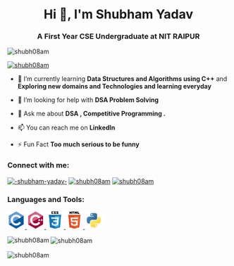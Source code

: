 <h1 align="center">Hi 👋, I'm Shubham Yadav</h1>
<h3 align="center">A First Year CSE Undergraduate at NIT RAIPUR</h3>

<p align="left"> <img src="https://komarev.com/ghpvc/?username=shubh08am&label=Visitors%20Count&color=0e75b6&style=flat" alt="shubh08am" /> </p>

<p align="left"> <a href="https://github.com/ryo-ma/github-profile-trophy"><img src="https://github-profile-trophy.vercel.app/?username=shubh08am" alt="shubh08am" /></a> </p>

- 🌱 I’m currently learning **Data Structures and Algorithms using C++** and **Exploring new domains and Technologies and learning everyday**

- 🤝 I’m looking for help with **DSA Problem Solving**

- 💬 Ask me about **DSA , Competitive Programming .**

- 📫 You can reach me on **LinkedIn** 

- ⚡ Fun Fact **Too much serious to be funny**

<h3 align="left">Connect with me:</h3>
<p align="left">
<a href="https://linkedin.com/in/-shubham-yadav-" target="blank"><img align="center" src="https://raw.githubusercontent.com/rahuldkjain/github-profile-readme-generator/master/src/images/icons/Social/linked-in-alt.svg" alt="-shubham-yadav-" height="30" width="40" /></a>
<a href="https://www.codechef.com/users/shubh08am" target="blank"><img align="center" src="https://cdn.jsdelivr.net/npm/simple-icons@3.1.0/icons/codechef.svg" alt="shubh08am" height="30" width="40" /></a>
<a href="https://www.leetcode.com/shubh08am" target="blank"><img align="center" src="https://raw.githubusercontent.com/rahuldkjain/github-profile-readme-generator/master/src/images/icons/Social/leet-code.svg" alt="shubh08am" height="30" width="40" /></a>
</p>

<h3 align="left">Languages and Tools:</h3>
<p align="left"> <a href="https://www.cprogramming.com/" target="_blank" rel="noreferrer"> <img src="https://raw.githubusercontent.com/devicons/devicon/master/icons/c/c-original.svg" alt="c" width="40" height="40"/> </a> <a href="https://www.w3schools.com/cpp/" target="_blank" rel="noreferrer"> <img src="https://raw.githubusercontent.com/devicons/devicon/master/icons/cplusplus/cplusplus-original.svg" alt="cplusplus" width="40" height="40"/> </a> <a href="https://www.w3schools.com/css/" target="_blank" rel="noreferrer"> <img src="https://raw.githubusercontent.com/devicons/devicon/master/icons/css3/css3-original-wordmark.svg" alt="css3" width="40" height="40"/> </a> <a href="https://www.w3.org/html/" target="_blank" rel="noreferrer"> <img src="https://raw.githubusercontent.com/devicons/devicon/master/icons/html5/html5-original-wordmark.svg" alt="html5" width="40" height="40"/> </a> <a href="https://www.python.org" target="_blank" rel="noreferrer"> <img src="https://raw.githubusercontent.com/devicons/devicon/master/icons/python/python-original.svg" alt="python" width="40" height="40"/> </a> </p>

<p><img align="left" src="https://github-readme-stats.vercel.app/api/top-langs?username=shubh08am&show_icons=true&locale=en&layout=compact" alt="shubh08am" /></p>

<p>&nbsp;<img align="center" src="https://github-readme-stats.vercel.app/api?username=shubh08am&show_icons=true&locale=en" alt="shubh08am" /></p>

<p><img align="center" src="https://github-readme-streak-stats.herokuapp.com/?user=shubh08am&" alt="shubh08am" /></p>


<!---
Shubh08am/Shubh08am is a ✨ special ✨ repository because its `README.md` (this file) appears on your GitHub profile.
You can click the Preview link to take a look at your changes.
--->
